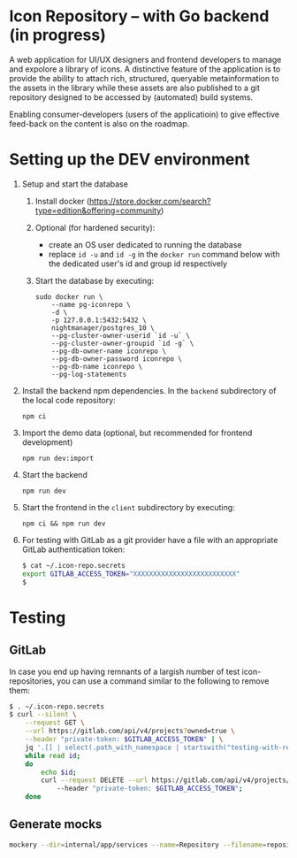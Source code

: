 # Icon Repository – with Go backend (in progress)

A web application for UI/UX designers and frontend developers to manage and expolore a library of icons. A distinctive feature of the application is to provide the ability to attach rich, structured, queryable metainformation to the assets in the library while these assets are also published to a git repository designed to be accessed by (automated) build systems.

Enabling consumer-developers (users of the applicatioin) to give effective feed-back on the content is also on the roadmap.

# Setting up the DEV environment

1. Setup and start the database

    1. Install docker (https://store.docker.com/search?type=edition&offering=community)

    1. Optional (for hardened security):
        - create an OS user dedicated to running the database
        - replace `id -u` and `id -g` in the `docker run` command below with the dedicated user's id and group id respectively

    1. Start the database by executing:
        ```
        sudo docker run \
            --name pg-iconrepo \
            -d \
            -p 127.0.0.1:5432:5432 \
            nightmanager/postgres_10 \
            --pg-cluster-owner-userid `id -u` \
            --pg-cluster-owner-groupid `id -g` \
            --pg-db-owner-name iconrepo \
            --pg-db-owner-password iconrepo \
            --pg-db-name iconrepo \
            --pg-log-statements
        ```
1. Install the backend npm dependencies. In the `backend` subdirectory of the local code repository:

    `npm ci`

1. Import the demo data (optional, but recommended for frontend development)

   `npm run dev:import`

1. Start the backend

    `npm run dev`

1. Start the frontend in the `client` subdirectory by executing:

    `npm ci && npm run dev`

2. For testing with GitLab as a git provider have a file with an appropriate GitLab authentication token:

   ```bash
   $ cat ~/.icon-repo.secrets 
   export GITLAB_ACCESS_TOKEN="XXXXXXXXXXXXXXXXXXXXXXXXXX"
   $ 
   ```
# Testing

## GitLab

In case you end up having remnants of a largish number of test icon-repositories, you can use a command similar to the following to remove them:

```bash
$ . ~/.icon-repo.secrets 
$ curl --silent \
    --request GET \
    --url https://gitlab.com/api/v4/projects?owned=true \
    --header "private-token: $GITLAB_ACCESS_TOKEN" | \
    jq '.[] | select(.path_with_namespace | startswith("testing-with-repositories/icon-repo-gitrepo-test")) | .id' | \
    while read id;
    do
        echo $id;
        curl --request DELETE --url https://gitlab.com/api/v4/projects/$id
            --header "private-token: $GITLAB_ACCESS_TOKEN";
    done
```

## Generate mocks

```bash
mockery --dir=internal/app/services --name=Repository --filename=repository.go --output=test/mocks
```
